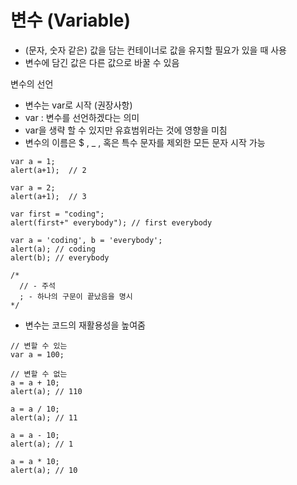 # 변수 (Variable)

* (문자, 숫자 같은) 값을 담는 컨테이너로 값을 유지할 필요가 있을 때 사용
* 변수에 담긴 값은 다른 값으로 바꿀 수 있음

변수의 선언

* 변수는 var로 시작 (권장사항)
* var : 변수를 선언하겠다는 의미
* var을 생략 할 수 있지만 유효범위라는 것에 영향을 미침
* 변수의 이름은 $ , _ , 혹은 특수 문자를 제외한 모든 문자 시작 가능
```text
var a = 1;
alert(a+1);  // 2

var a = 2;
alert(a+1);  // 3

var first = "coding";
alert(first+" everybody"); // first everybody

var a = 'coding', b = 'everybody';
alert(a); // coding
alert(b); // everybody

/*
  // - 주석
  ; - 하나의 구문이 끝났음을 명시
*/
```

* 변수는 코드의 재활용성을 높여줌
```text
// 변할 수 있는
var a = 100; 

// 변할 수 없는
a = a + 10;
alert(a); // 110

a = a / 10;
alert(a); // 11

a = a - 10; 
alert(a); // 1

a = a * 10;      
alert(a); // 10
```






